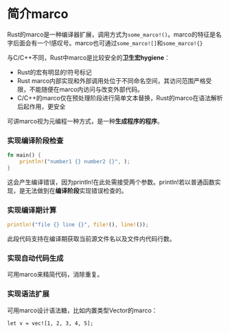 # 简介marco

Rust的marco是一种编译器扩展，调用方式为`some_marco!()`。marco的特征是名字后面会有一个!感叹号。marco也可通过`some_marco![]`和`some_marco!{}`

与C/C++不同，Rust中marco是比较安全的**卫生宏hygiene**：

- Rust的宏有明显的!符号标记
- Rust marco内部实现和外部调用处位于不同命名空间，其访问范围严格受限，不能随便在marco内访问与改变外部代码。
- C/C++的marco仅在预处理阶段进行简单文本替换，Rust的marco在语法解析后起作用，更安全

可讲marco视为元编程一种方式，是一种**生成程序的程序**。

### 实现编译阶段检查

```rust
fn main() {
    println!("number1 {} number2 {}", );
}
```

这会产生编译错误，因为println!在此处需接受两个参数。println!若以普通函数实现，是无法做到在**编译阶段**实现错误检查的。

### 实现编译期计算

```rust
println!("file {} line {}", file!(), line!());
```

此段代码支持在编译期获取当前源文件名以及文件内代码行数。

### 实现自动代码生成

可用marco来精简代码，消除重复。

### 实现语法扩展

可用marco设计语法糖，比如内置类型Vector的marco：

`let v = vec![1, 2, 3, 4, 5];`